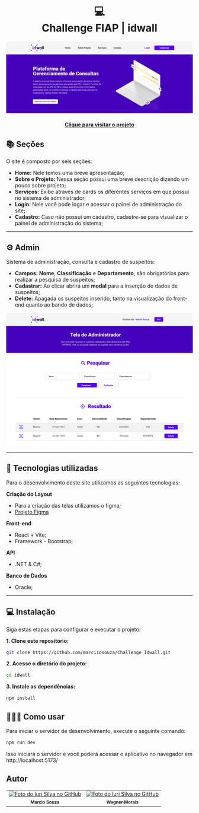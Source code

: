<h1 align="center">
  💻<br>Challenge FIAP | idwall
</h1>

![Resultado final do projeto](/public/apresentacao-sistema.png)

<h4 align="center"><a href="">Clique para visitar o projeto</a></h4>

## 📚 Seções

O site é composto por seis seções:

- **Home:** Nele temos uma breve apresentação;
- **Sobre o Projeto:** Nessa seção possui uma breve descrição dizendo um pouco sobre projeto;
- **Serviços:** Exibe através de cards os diferentes serviços em que possui no sistema de administrador;
- **Login:** Nele você pode logar e acessar o painel de administração do site;
- **Cadastro:** Caso não possui um cadastro, cadastre-se para visualizar o painel de administração do sistema;

---
## ⚙️ Admin
Sistema de administração, consulta e cadastro de suspeitos:

- **Campos:** **Nome**, **Classificação** e **Departamento**, são obrigatórios para realizar a pesquisa de suspeitos;
- **Cadastrar:** Ao clicar abrirá um **modal** para a inserção de dados de suspeitos;
- **Delete:** Apagada os suspeitos inserido, tanto na visualização do front-end quanto ao bando de dados;

![Resultado final do projeto](/public/apresentacao-admin.png)

---
## 💼 Tecnologias utilizadas

Para o desenvolvimento deste site utilizamos as seguintes tecnologias:

**Criação do Layout**
- Para a criação das telas utilizamos o figma;
- <a href="https://www.figma.com/proto/QliehCzfTH4bFvBs0xp9wl/Challenger-idwall---FIAP?page-id=0%3A1&type=design&node-id=395-2&t=u4KlNbB2JXsT3uE0-0&scaling=contain">Projeto Figma</a>
  
**Front-end**
- React + Vite;
- Framework - Bootstrap;

**API**
- .NET & C#;

**Banco de Dados**
- Oracle;

---

## 💻 Instalação

Siga estas etapas para configurar e executar o projeto:

**1. Clone este repositório:**
   ```bash
   git clone https://github.com/marciiosouza/Challenge_Idwall.git
   ```
**2. Acesse o diretório do projeto:**
   ```bash
   cd idwall
   ```
**3. Instale as dependências:**
   ```bash
   npm install
   ```

## 👨🏽‍💻 Como usar

Para iniciar o servidor de desenvolvimento, execute o seguinte comando:

   ```bash
   npm run dev
   ```
Isso iniciará o servidor e você poderá acessar o aplicativo no navegador em http://localhost:5173/

<h2>Autor</h2>


<table>
  <tr>
    <td align="center">
      <a href="https://github.com/marciiosouza">
        <img src="https://github.com/marciiosouza.png" width="100px;" alt="Foto do Iuri Silva no GitHub"/><br>
        <sub>
          <b>Marcio Souza</b>
        </sub>
      </a>
    </td>
    <td align="center">
      <a href="https://github.com/wagner2700">
        <img src="https://github.com/wagner2700.png" width="100px;" alt="Foto do Iuri Silva no GitHub"/><br>
        <sub>
          <b>Wagner Morais</b>
        </sub>
      </a>
    </td>
  </tr>
</table>
